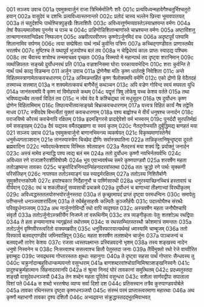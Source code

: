 001	सञ्जय उवाच
001a	एवमुक्त्वार्जुनं राजा त्रिभिर्मर्मातिगैः शरैः
001c	प्रत्यविध्यन्महावेगैश्चतुर्भिश्चतुरो हयान्
002a	वासुदेवं च दशभिः प्रत्यविध्यत्स्तनान्तरे
002c	प्रतोदं चास्य भल्लेन छित्त्वा भूमावपातयत्
003a	तं चतुर्दशभिः पार्थश्चित्रपुङ्खैः शिलाशितैः
003c	अविध्यत्तूर्णमव्यग्रस्तेऽस्याभ्रश्यन्त वर्मणः
004a	तेषां वैफल्यमालोक्य पुनर्नव च पञ्च च
004c	प्राहिणोन्निशितान्बाणांस्ते चाभ्रश्यन्त वर्मणः
005a	अष्टाविंशत्तु तान्बाणानस्तान्विप्रेक्ष्य निष्फलान्
005c	अब्रवीत्परवीरघ्नः कृष्णोऽर्जुनमिदं वचः
006a	अदृष्टपूर्वं पश्यामि शिलानामिव सर्पणम्
006c	त्वया सम्प्रेषिताः पार्थ नार्थं कुर्वन्ति पत्रिणः
007a	कच्चिद्गाण्डीवतः प्राणास्तथैव भरतर्षभ
007c	मुष्टिश्च ते यथापूर्वं भुजयोश्च बलं तव
008a	न चेद्विधेरयं कालः प्राप्तः स्यादद्य पश्चिमः
008c	तव चैवास्य शत्रोश्च तन्ममाचक्ष्व पृच्छतः
009a	विस्मयो मे महान्पार्थ तव दृष्ट्वा शरानिमान्
009c	व्यर्थान्निपततः सङ्ख्ये दुर्योधनरथं प्रति
010a	वज्राशनिसमा घोराः परकायावभेदिनः
010c	शराः कुर्वन्ति ते नार्थं पार्थ काद्य विडम्बना
011	अर्जुन उवाच
011a	द्रोणेनैषा मतिः कृष्ण धार्तराष्ट्रे निवेशिता
011c	अन्ते विहितमस्त्राणामेतत्कवचधारणम्
012a	अस्मिन्नन्तर्हितं कृष्ण त्रैलोक्यमपि वर्मणि
012c	एको द्रोणो हि वेदैतदहं तस्माच्च सत्तमात्
013a	न शक्यमेतत्कवचं बाणैर्भेत्तुं कथञ्चन
013c	अपि वज्रेण गोविन्द स्वयं मघवता युधि
014a	जानंस्त्वमपि वै कृष्ण मां विमोहयसे कथम्
014c	यद्वृत्तं त्रिषु लोकेषु यच्च केशव वर्तते
015a	तथा भविष्यद्यच्चैव तत्सर्वं विदितं तव
015c	न त्वेवं वेद वै कश्चिद्यथा त्वं मधुसूदन
016a	एष दुर्योधनः कृष्ण द्रोणेन विहितामिमाम्
016c	तिष्ठत्यभीतवत्सङ्ख्ये बिभ्रत्कवचधारणाम्
017a	यत्त्वत्र विहितं कार्यं नैष तद्वेत्ति माधव
017c	स्त्रीवदेष बिभर्त्येतां युक्तां कवचधारणाम्
018a	पश्य बाह्वोश्च मे वीर्यं धनुषश्च जनार्दन
018c	पराजयिष्ये कौरव्यं कवचेनापि रक्षितम्
019a	इदमङ्गिरसे प्रादाद्देवेशो वर्म भास्वरम्
019c	पुनर्ददौ सुरपतिर्मह्यं वर्म ससङ्ग्रहम्
020a	दैवं यद्यस्य वर्मैतद्ब्रह्मणा वा स्वयं कृतम्
020c	नैतद्गोप्स्यति दुर्बुद्धिमद्य बाणहतं मया
021	सञ्जय उवाच
021a	एवमुक्त्वार्जुनो बाणानभिमन्त्र्य व्यकर्षयत्
021c	विकृष्यमाणांस्तेनैवं धनुर्मध्यगताञ्शरान्
021e	तानस्यास्त्रेण चिच्छेद द्रौणिः सर्वास्त्रघातिना
022a	तान्निकृत्तानिषून्दृष्ट्वा दूरतो ब्रह्मवादिना
022c	न्यवेदयत्केशवाय विस्मितः श्वेतवाहनः
023a	नैतदस्त्रं मया शक्यं द्विः प्रयोक्तुं जनार्दन
023c	अस्त्रं मामेव हन्याद्धि पश्य त्वद्य बलं मम
024a	ततो दुर्योधनः कृष्णौ नवभिर्नतपर्वभिः
024c	अविध्यत रणे राजञ्शरैराशीविषोपमैः
024e	भूय एवाभ्यवर्षच्च समरे कृष्णपाण्डवौ
025a	शरवर्षेण महता ततोऽहृष्यन्त तावकाः
025c	चक्रुर्वादित्रनिनदान्सिंहनादरवांस्तथा
026a	ततः क्रुद्धो रणे पार्थः सृक्कणी परिसंलिहन्
026c	नापश्यत ततोऽस्याङ्गं यन्न स्याद्वर्मरक्षितम्
027a	ततोऽस्य निशितैर्बाणैः सुमुक्तैरन्तकोपमैः
027c	हयांश्चकार निर्देहानुभौ च पार्ष्णिसारथी
028a	धनुरस्याच्छिनच्चित्रं हस्तावापं च वीर्यवान्
028c	रथं च शकलीकर्तुं सव्यसाची प्रचक्रमे
029a	दुर्योधनं च बाणाभ्यां तीक्ष्णाभ्यां विरथीकृतम्
029c	अविध्यद्धस्ततलयोरुभयोरर्जुनस्तदा
030a	तं कृच्छ्रामापदं प्राप्तं दृष्ट्वा परमधन्विनः
030c	समापेतुः परीप्सन्तो धनञ्जयशरार्दितम्
031a	ते रथैर्बहुसाहस्रैः कल्पितैः कुञ्जरैर्हयैः
031c	पदात्योघैश्च संरब्धैः परिवव्रुर्धनञ्जयम्
032a	अथ नार्जुनगोविन्दौ रथो वापि व्यदृश्यत
032c	अस्त्रवर्षेण महता जनौघैश्चापि संवृतौ
033a	ततोऽर्जुनोऽस्त्रवीर्येण निजघ्ने तां वरूथिनीम्
033c	तत्र व्यङ्गीकृताः पेतुः शतशोऽथ रथद्विपाः
034a	ते हता हन्यमानाश्च न्यगृह्णंस्तं रथोत्तमम्
034c	स रथस्तम्भितस्तस्थौ क्रोशमात्रं समन्ततः
035a	ततोऽर्जुनं वृष्णिवीरस्त्वरितो वाक्यमब्रवीत्
035c	धनुर्विस्फारयात्यर्थमहं ध्मास्यामि चाम्बुजम्
036a	ततो विस्फार्य बलवद्गाण्डीवं जघ्निवान्रिपून्
036c	महता शरवर्षेण तलशब्देन चार्जुनः
037a	पाञ्चजन्यं च बलवद्दध्मौ तारेण केशवः
037c	रजसा ध्वस्तपक्ष्मान्तः प्रस्विन्नवदनो भृशम्
038a	तस्य शङ्खस्य नादेन धनुषो निस्वनेन च
038c	निःसत्त्वाश्च ससत्त्वाश्च क्षितौ पेतुस्तदा जनाः
039a	तैर्विमुक्तो रथो रेजे वाय्वीरित इवाम्बुदः
039c	जयद्रथस्य गोप्तारस्ततः क्षुब्धाः सहानुगाः
040a	ते दृष्ट्वा सहसा पार्थं गोप्तारः सैन्धवस्य तु
040c	चक्रुर्नादान्बहुविधान्कम्पयन्तो वसुन्धराम्
041a	बाणशब्दरवांश्चोग्रान्विमिश्राञ्शङ्खनिस्वनैः
041c	प्रादुश्चक्रुर्महात्मानः सिंहनादरवानपि
042a	तं श्रुत्वा निनदं घोरं तावकानां समुत्थितम्
042c	प्रदध्मतुस्तदा शङ्खौ वासुदेवधनञ्जयौ
043a	तेन शब्देन महता पूरितेयं वसुन्धरा
043c	सशैला सार्णवद्वीपा सपाताला विशां पते
044a	स शब्दो भरतश्रेष्ठ व्याप्य सर्वा दिशो दश
044c	प्रतिसस्वान तत्रैव कुरुपाण्डवयोर्बले
045a	तावका रथिनस्तत्र दृष्ट्वा कृष्णधनञ्जयौ
045c	संरम्भं परमं प्राप्तास्त्वरमाणा महारथाः
046a	अथ कृष्णौ महाभागौ तावका दृश्य दंशितौ
046c	अभ्यद्रवन्त संक्रुद्धास्तदद्भुतमिवाभवत्
